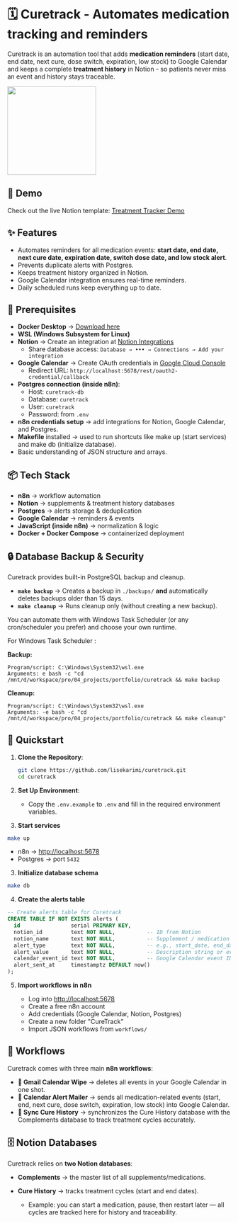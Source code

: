 # 🗓️ Curetrack - Automates medication tracking and reminders

Curetrack is an automation tool that adds **medication reminders** (start date, end date, next cure, dose switch, expiration, low stock) to Google Calendar and keeps a complete **treatment history** in Notion - so patients never miss an event and history stays traceable.

<img src="https://github.com/lisekarimi/curetracker/blob/main/assets/img/calendar_alert.png?raw=true" width="200"/>

## 🎥 Demo

Check out the live Notion template: [Treatment Tracker Demo](https://www.notion.so/lisekarimi/Treatment-Tracker-26da61e34bdf80d6addde1fcf15f14a7)


## ✨ Features

* Automates reminders for all medication events: **start date, end date, next cure date, expiration date, switch dose date, and low stock alert**.
* Prevents duplicate alerts with Postgres.
* Keeps treatment history organized in Notion.
* Google Calendar integration ensures real-time reminders.
* Daily scheduled runs keep everything up to date.


## 🔑 Prerequisites

* **Docker Desktop** → [Download here](https://www.docker.com/products/docker-desktop/)
* **WSL (Windows Subsystem for Linux)**
* **Notion** → Create an integration at [Notion Integrations](https://www.notion.so/profile/integrations)
  * Share database access: `Database → ••• → Connections → Add your integration`
* **Google Calendar** → Create OAuth credentials in [Google Cloud Console](https://console.cloud.google.com/)
  * Redirect URL: `http://localhost:5678/rest/oauth2-credential/callback`
* **Postgres connection (inside n8n)**:
  * Host: `curetrack-db`
  * Database: `curetrack`
  * User: `curetrack`
  * Password: from `.env`
* **n8n credentials setup** → add integrations for Notion, Google Calendar, and Postgres.
* **Makefile** installed → used to run shortcuts like make up (start services) and make db (initialize database).
* Basic understanding of JSON structure and arrays.

## 📦 Tech Stack

* **n8n** → workflow automation
* **Notion** → supplements & treatment history databases
* **Postgres** → alerts storage & deduplication
* **Google Calendar** → reminders & events
* **JavaScript (inside n8n)** → normalization & logic
* **Docker + Docker Compose** → containerized deployment

## 🔒 Database Backup & Security

Curetrack provides built-in PostgreSQL backup and cleanup.

* **`make backup`** → Creates a backup in `./backups/` **and** automatically deletes backups older than 15 days.
* **`make cleanup`** → Runs cleanup only (without creating a new backup).

You can automate them with Windows Task Scheduler (or any cron/scheduler you prefer) and choose your own runtime.

For Windows Task Scheduler :

**Backup:**
```
Program/script: C:\Windows\System32\wsl.exe
Arguments: e bash -c "cd /mnt/d/workspace/pro/04_projects/portfolio/curetrack && make backup
```

**Cleanup:**
```
Program/script: C:\Windows\System32\wsl.exe
Arguments: -e bash -c "cd /mnt/d/workspace/pro/04_projects/portfolio/curetrack && make cleanup"
```

## 🚀 Quickstart

1. **Clone the Repository**:
   ```bash
   git clone https://github.com/lisekarimi/curetrack.git
   cd curetrack
   ```

2. **Set Up Environment**:
   - Copy the `.env.example` to `.env` and fill in the required environment variables.

3. **Start services**

```bash
make up
```

* n8n → [http://localhost:5678](http://localhost:5678)
* Postgres → port `5432`

3. **Initialize database schema**

```bash
make db
```
4. **Create the alerts table**

```sql
-- Create alerts table for Curetrack
CREATE TABLE IF NOT EXISTS alerts (
  id                serial PRIMARY KEY,
  notion_id         text NOT NULL,          -- ID from Notion
  notion_name       text NOT NULL,          -- Supplement / medication name
  alert_type        text NOT NULL,          -- e.g., start_date, end_date, expiration_date, low_stock, etc.
  alert_value       text NOT NULL,          -- Description string or event date
  calendar_event_id text NOT NULL,          -- Google Calendar event ID
  alert_sent_at     timestamptz DEFAULT now()
);
```

5. **Import workflows in n8n**

   * Log into [http://localhost:5678](http://localhost:5678)
   * Create a free n8n account
   * Add credentials (Google Calendar, Notion, Postgres)
   * Create a new folder "CureTrack"
   * Import JSON workflows from `workflows/`

## 📂 Workflows

Curetrack comes with three main **n8n workflows**:
* **📧 Gmail Calendar Wipe** → deletes all events in your Google Calendar in one shot.
* **📅 Calendar Alert Mailer** → sends all medication-related events (start, end, next cure, dose switch, expiration, low stock) into Google Calendar.
* **📖 Sync Cure History** → synchronizes the Cure History database with the Complements database to track treatment cycles accurately.

## 🗄️ Notion Databases

Curetrack relies on **two Notion databases**:
* **Complements** → the master list of all supplements/medications.
* **Cure History** → tracks treatment cycles (start and end dates).

  * Example: you can start a medication, pause, then restart later — all cycles are tracked here for history and traceability.
